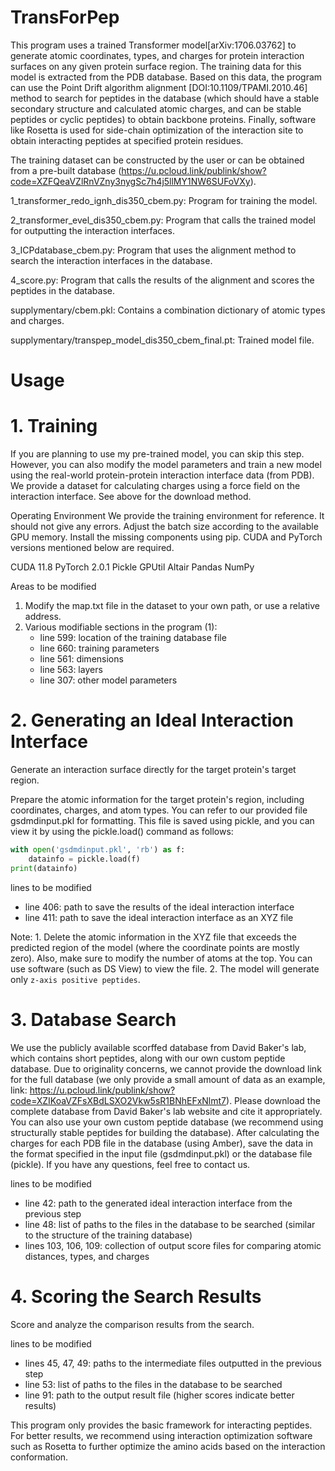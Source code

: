 # TransForPep

This program uses a trained Transformer model[arXiv:1706.03762] to generate atomic coordinates, types, and charges for protein interaction surfaces on any given protein surface region. The training data for this model is extracted from the PDB database. Based on this data, the program can use the Point Drift algorithm alignment [DOI:10.1109/TPAMI.2010.46] method to search for peptides in the database (which should have a stable secondary structure and calculated atomic charges, and can be stable peptides or cyclic peptides) to obtain backbone proteins. Finally, software like Rosetta is used for side-chain optimization of the interaction site to obtain interacting peptides at specified protein residues.

The training dataset can be constructed by the user or can be obtained from a pre-built database (https://u.pcloud.link/publink/show?code=XZFQeaVZlRnVZny3nygSc7h4j5llMY1NW6SUFoVXy).

1_transformer_redo_ignh_dis350_cbem.py: Program for training the model.

2_transformer_evel_dis350_cbem.py: Program that calls the trained model for outputting the interaction interfaces.

3_ICPdatabase_cbem.py: Program that uses the alignment method to search the interaction interfaces in the database.

4_score.py: Program that calls the results of the alignment and scores the peptides in the database.

supplymentary/cbem.pkl: Contains a combination dictionary of atomic types and charges.

supplymentary/transpep_model_dis350_cbem_final.pt: Trained model file.

# Usage

# 1. Training
If you are planning to use my pre-trained model, you can skip this step. However, you can also modify the model parameters and train a new model using the real-world protein-protein interaction interface data (from PDB). We provide a dataset for calculating charges using a force field on the interaction interface. See above for the download method.

Operating Environment
We provide the training environment for reference. It should not give any errors. Adjust the batch size according to the available GPU memory. Install the missing components using pip. CUDA and PyTorch versions mentioned below are required.

CUDA 11.8
PyTorch 2.0.1
Pickle
GPUtil
Altair
Pandas
NumPy

Areas to be modified
1) Modify the map.txt file in the dataset to your own path, or use a relative address.
2) Various modifiable sections in the program (1):
   - line 599: location of the training database file
   - line 660: training parameters
   - line 561: dimensions
   - line 563: layers
   - line 307: other model parameters

# 2. Generating an Ideal Interaction Interface
Generate an interaction surface directly for the target protein's target region.

Prepare the atomic information for the target protein's region, including coordinates, charges, and atom types. You can refer to our provided file gsdmdinput.pkl for formatting. This file is saved using pickle, and you can view it by using the pickle.load() command as follows:

```python
with open('gsdmdinput.pkl', 'rb') as f:
    datainfo = pickle.load(f)
print(datainfo)
```

lines to be modified
- line 406: path to save the results of the ideal interaction interface
- line 411: path to save the ideal interaction interface as an XYZ file

Note: 1. Delete the atomic information in the XYZ file that exceeds the predicted region of the model (where the coordinate points are mostly zero). Also, make sure to modify the number of atoms at the top. You can use software (such as DS View) to view the file.
2. The model will generate only `z-axis positive peptides`. 

# 3. Database Search
We use the publicly available scorffed database from David Baker's lab, which contains short peptides, along with our own custom peptide database. Due to originality concerns, we cannot provide the download link for the full database (we only provide a small amount of data as an example, link: https://u.pcloud.link/publink/show?code=XZIKoaVZFsXBdLSXO2Vkw5sR1BNhEFxNlmt7). Please download the complete database from David Baker's lab website and cite it appropriately. You can also use your own custom peptide database (we recommend using structurally stable peptides for building the database). After calculating the charges for each PDB file in the database (using Amber), save the data in the format specified in the input file (gsdmdinput.pkl) or the database file (pickle). If you have any questions, feel free to contact us.

lines to be modified
- line 42: path to the generated ideal interaction interface from the previous step
- line 48: list of paths to the files in the database to be searched (similar to the structure of the training database)
- lines 103, 106, 109: collection of output score files for comparing atomic distances, types, and charges

# 4. Scoring the Search Results
Score and analyze the comparison results from the search.

lines to be modified
- lines 45, 47, 49: paths to the intermediate files outputted in the previous step
- line 53: list of paths to the files in the database to be searched
- line 91: path to the output result file (higher scores indicate better results)

This program only provides the basic framework for interacting peptides. For better results, we recommend using interaction optimization software such as Rosetta to further optimize the amino acids based on the interaction conformation.


